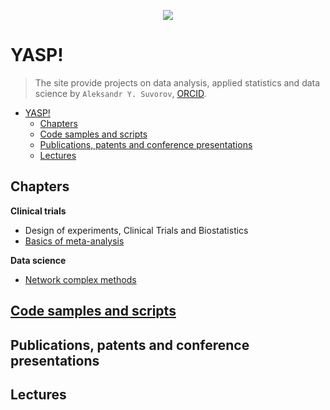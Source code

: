 
<p align="center">
  <img src="https://aysuvorov.github.io/docs/promotion/main_logo.png" />
</p>

<link rel="stylesheet" href="https://latex.now.sh/style.min.css" />

# YASP!

> The site provide projects on data analysis, applied statistics and data science by  `Aleksandr Y. Suvorov`, [ORCID](https://orcid.org/0000-0002-2224-0019).

- [YASP!](#yasp)
  - [Chapters](#chapters)
  - [Code samples and scripts](#code-samples-and-scripts)
  - [Publications, patents and conference presentations](#publications-patents-and-conference-presentations)
  - [Lectures](#lectures)



## Chapters

**Clinical trials**

- Design of experiments, Clinical Trials and Biostatistics
- [Basics of meta-analysis](./docs/pages/meta/index.md)

**Data science**

- [Network complex methods](./docs/pages/networks/paren_syn_corr_guide/index.md)

## [Code samples and scripts](./docs/code_samples/index.md)

## Publications, patents and conference presentations

## Lectures
